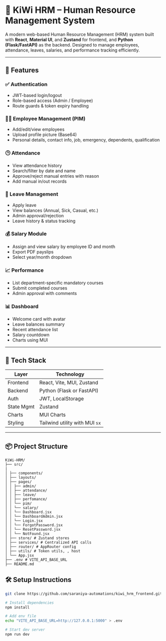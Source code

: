 # 🌿 KiWi HRM – Human Resource Management System

A modern web-based Human Resource Management (HRM) system built with **React**, **Material UI**, and **Zustand** for frontend, and **Python (Flask/FastAPI)** as the backend. Designed to manage employees, attendance, leaves, salaries, and performance tracking efficiently.

---

## 🚀 Features

### ✅ Authentication
- JWT-based login/logout
- Role-based access (Admin / Employee)
- Route guards & token expiry handling

### 👨‍💼 Employee Management (PIM)
- Add/edit/view employees
- Upload profile picture (Base64)
- Personal details, contact info, job, emergency, dependents, qualification

### 🕒 Attendance
- View attendance history
- Search/filter by date and name
- Approve/reject manual entries with reason
- Add manual in/out records

### 📅 Leave Management
- Apply leave
- View balances (Annual, Sick, Casual, etc.)
- Admin approval/rejection
- Leave history & status tracking

### 💰 Salary Module
- Assign and view salary by employee ID and month
- Export PDF payslips
- Select year/month dropdown

### 📈 Performance
- List department-specific mandatory courses
- Submit completed courses
- Admin approval with comments

### 📊 Dashboard
- Welcome card with avatar
- Leave balances summary
- Recent attendance list
- Salary countdown
- Charts using MUI

---

## 🧱 Tech Stack

| Layer       | Technology                    |
|-------------|-------------------------------|
| Frontend    | React, Vite, MUI, Zustand     |
| Backend     | Python (Flask or FastAPI)     |
| Auth        | JWT, LocalStorage             |
| State Mgmt  | Zustand                       |
| Charts      | MUI Charts                    |
| Styling     | Tailwind utility with MUI `sx`|

---

## 📦 Project Structure
```
KiWi-HRM/
├── src/
|
│ ├── components/
│ ├── layouts/
│ ├── pages/
│ │ ├── admin/
│ │ ├── attendance/
│ │ ├── leave/
│ │ ├── perfomance/
│ │ └── pim/
│ │ └── salary/
│ │ └── Dashboard.jsx
│ │ └── DashboardAdmin.jsx
│ │ └── Login.jsx
│ │ └── ForgotPassword.jsx
│ │ └── ResetPassword.jsx
│ │ └── NotFound.jsx
│ ├── store/ # Zustand stores
│ ├── services/ # Centralized API calls
│ ├── router/ # AppRouter config
│ ├── utils/ # Token utils, , host
│ └── App.jsx
├── .env # VITE_API_BASE_URL
├── README.md
```

## 🛠️ Setup Instructions

```bash
git clone https://github.com/saraniya-automations/kiwi_hrm_frontend.git

# Install dependencies
npm install

# Add env file
echo "VITE_API_BASE_URL=http://127.0.0.1:5000" > .env

# Start dev server
npm run dev
